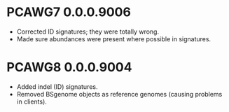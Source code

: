 # PCAWG7 0.0.0.9006
* Corrected ID signatures; they were totally wrong.
* Made sure abundances were present where possible in signatures.


# PCAWG8 0.0.0.9004

* Added indel (ID) signatures.
* Removed BSgenome objects as reference genomes (causing problems in clients).
